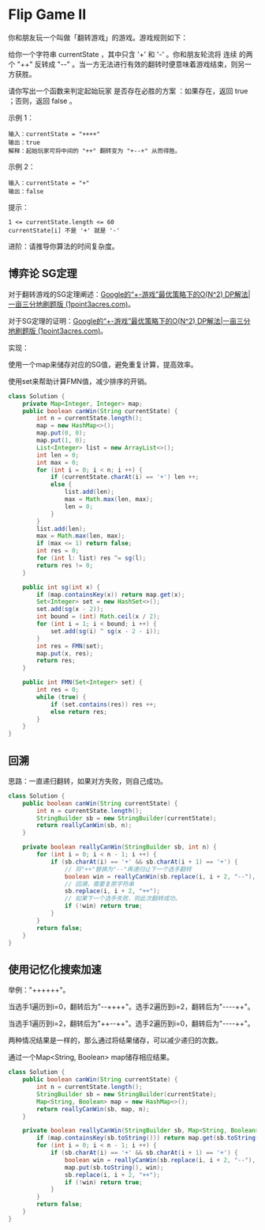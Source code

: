 # Flip Game II

你和朋友玩一个叫做「翻转游戏」的游戏。游戏规则如下：

给你一个字符串 currentState ，其中只含 '+' 和 '-' 。你和朋友轮流将 连续 的两个 "++" 反转成 "--" 。当一方无法进行有效的翻转时便意味着游戏结束，则另一方获胜。

请你写出一个函数来判定起始玩家 是否存在必胜的方案 ：如果存在，返回 true ；否则，返回 false 。


示例 1：

    输入：currentState = "++++"
    输出：true
    解释：起始玩家可将中间的 "++" 翻转变为 "+--+" 从而得胜。

示例 2：

    输入：currentState = "+"
    输出：false


提示：
    
    1 <= currentState.length <= 60
    currentState[i] 不是 '+' 就是 '-'


进阶：请推导你算法的时间复杂度。

## 博弈论 SG定理

对于翻转游戏的SG定理阐述：[Google的“+-游戏”最优策略下的O(N^2) DP解法|一亩三分地刷题版 (1point3acres.com)](https://www.1point3acres.com/bbs/thread-137953-1-1.html)。

对于SG定理的证明：[Google的“+-游戏”最优策略下的O(N^2) DP解法|一亩三分地刷题版 (1point3acres.com)](https://www.1point3acres.com/bbs/thread-137953-1-1.html)。

实现：

使用一个map来储存对应的SG值，避免重复计算，提高效率。

使用set来帮助计算FMN值，减少排序的开销。

```java
class Solution {
    private Map<Integer, Integer> map;
    public boolean canWin(String currentState) {
        int n = currentState.length();
        map = new HashMap<>();
        map.put(0, 0);
        map.put(1, 0);
        List<Integer> list = new ArrayList<>();
        int len = 0;
        int max = 0;
        for (int i = 0; i < n; i ++) {
            if (currentState.charAt(i) == '+') len ++;
            else {
                list.add(len);
                max = Math.max(len, max);
                len = 0;
            }
        }
        list.add(len);
        max = Math.max(len, max);
        if (max <= 1) return false;
        int res = 0;
        for (int l: list) res ^= sg(l);
        return res != 0;
    }

    public int sg(int x) {
        if (map.containsKey(x)) return map.get(x);
        Set<Integer> set = new HashSet<>();
        set.add(sg(x - 2));
        int bound = (int) Math.ceil(x / 2);
        for (int i = 1; i < bound; i ++) {
            set.add(sg(i) ^ sg(x - 2 - i));
        }
        int res = FMN(set);
        map.put(x, res);
        return res;
    }

    public int FMN(Set<Integer> set) {
        int res = 0;
        while (true) {
            if (set.contains(res)) res ++;
            else return res;
        }
    }
}
```



## 回溯

思路：一直递归翻转，如果对方失败，则自己成功。

```java
class Solution {
    public boolean canWin(String currentState) {
        int n = currentState.length();
        StringBuilder sb = new StringBuilder(currentState);
        return reallyCanWin(sb, n);
    }

    private boolean reallyCanWin(StringBuilder sb, int n) {
        for (int i = 0; i < n - 1; i ++) {
            if (sb.charAt(i) == '+' && sb.charAt(i + 1) == '+') {
                // 将"++"替换为"--"再递归让下一个选手翻转
                boolean win = reallyCanWin(sb.replace(i, i + 2, "--"), n);
                // 回溯，需要复原字符串
                sb.replace(i, i + 2, "++");
                // 如果下一个选手失败，则此次翻转成功。
                if (!win) return true;
            }
        }
        return false;
    }
}
```

## 使用记忆化搜索加速

举例："++++++"。

当选手1遍历到i=0，翻转后为"--++++"。选手2遍历到i=2，翻转后为"----++"。

当选手1遍历到i=2，翻转后为"++--++"。选手2遍历到i=0，翻转后为"----++"。

两种情况结果是一样的，那么通过将结果储存，可以减少递归的次数。

通过一个Map<String, Boolean> map储存相应结果。

```java
class Solution {
    public boolean canWin(String currentState) {
        int n = currentState.length();
        StringBuilder sb = new StringBuilder(currentState);
        Map<String, Boolean> map = new HashMap<>();
        return reallyCanWin(sb, map, n);
    }

    private boolean reallyCanWin(StringBuilder sb, Map<String, Boolean> map, int n) {
        if (map.containsKey(sb.toString())) return map.get(sb.toString());
        for (int i = 0; i < n - 1; i ++) {
            if (sb.charAt(i) == '+' && sb.charAt(i + 1) == '+') {
                boolean win = reallyCanWin(sb.replace(i, i + 2, "--"), map, n);
                map.put(sb.toString(), win);
                sb.replace(i, i + 2, "++");
                if (!win) return true;
            }
        }
        return false;
    }
}
```
